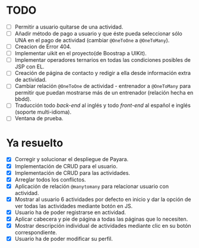 # TODO
- [ ] Permitir a usuario quitarse de una actividad.
- [ ] Añadir método de pago a usuario y que éste pueda seleccionar sólo UNA en el pago de actividad (cambiar `@OneToOne` a `@OneToMany`).
- [ ] Creacion de Error 404.
- [ ] Implementar uikit en el proyecto(de Boostrap a UIKit).
- [ ] Implementar operadores ternarios en todas las condiciones posibles de JSP con EL.
- [ ] Creación de página de contacto y redigir a ella desde información extra de actividad.
- [ ] Cambiar relación `@OneToOne` de actividad - entrenador a `@OneToMany` para permitir que puedan mostrarse más de un entrenador (relación hecha en bbdd).
- [ ] Traducción todo *back-end* al inglés y todo *front-end* al español e inglés (soporte multi-idioma).
- [ ] Ventana de prueba.

# Ya resuelto

-  [x] Corregir y solucionar el despliegue de Payara.
-  [x] Implementación de CRUD para el usuario.
-  [x] Implementación de CRUD para las actividades.
-  [x] Arreglar todos los conflictos.
-  [x] Aplicación de relación `@manytomany` para relacionar usuario con actividad.
-  [x] Mostrar al usuario 6 actividades por defecto en inicio y dar la opción de ver todas las actividades mediante botón en JS.
-  [x] Usuario ha de poder registrarse en actividad.
-  [x] Aplicar cabecera y pie de página a todas las páginas que lo necesiten.
-  [x] Mostrar descripción individual de actividades mediante clic en su botón correspondiente.
-  [x] Usuario ha de poder modificar su perfil.
